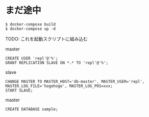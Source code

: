# まだ途中

```
$ docker-compose build
$ docker-compose up -d
```

TODO: これを起動スクリプトに組み込む

master

```
CREATE USER 'repl'@'%';
GRANT REPLICATION SLAVE ON *.* TO 'repl'@'%';
```

slave

```
CHANGE MASTER TO MASTER_HOST='db-master', MASTER_USER='repl', MASTER_LOG_FILE='hogehoge', MASTER_LOG_POS=xxx;
START SLAVE;
```

master

```
CREATE DATABASE sample;
```
